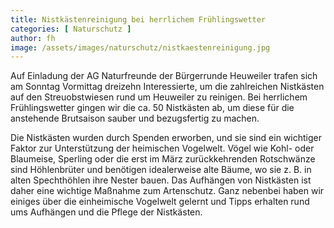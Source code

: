 ```yaml
---
title: Nistkästenreinigung bei herrlichem Frühlingswetter
categories: [ Naturschutz ]
author: fh
image: /assets/images/naturschutz/nistkaestenreinigung.jpg
---
```

Auf Einladung der AG Naturfreunde der Bürgerrunde Heuweiler trafen sich am Sonntag Vormittag dreizehn Interessierte, um die zahlreichen Nistkästen auf den Streuobstwiesen rund um Heuweiler zu reinigen. Bei herrlichem Frühlingswetter gingen wir die ca. 50 Nistkästen ab, um diese für die anstehende Brutsaison sauber und bezugsfertig zu machen. 

Die Nistkästen wurden durch Spenden erworben, und sie sind ein wichtiger Faktor zur Unterstützung der heimischen Vogelwelt. Vögel wie Kohl- oder Blaumeise, Sperling oder die erst im März zurückkehrenden Rotschwänze sind Höhlenbrüter und benötigen idealerweise alte Bäume, wo sie z. B. in alten Spechthöhlen ihre Nester bauen. Das Aufhängen von Nistkästen ist daher eine wichtige Maßnahme zum Artenschutz. Ganz nebenbei haben wir einiges über die einheimische Vogelwelt gelernt und Tipps erhalten rund ums Aufhängen und die Pflege der Nistkästen.